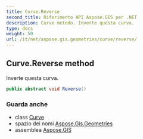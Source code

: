 ```yaml
---
title: Curve.Reverse
second_title: Riferimento API Aspose.GIS per .NET
description: Curve metodo. Inverte questa curva.
type: docs
weight: 50
url: /it/net/aspose.gis.geometries/curve/reverse/
---
```

## Curve.Reverse method

Inverte questa curva.

```csharp
public abstract void Reverse()
```

### Guarda anche

* class [Curve](../)
* spazio dei nomi [Aspose.Gis.Geometries](../../curve/)
* assemblea [Aspose.GIS](../../../)


